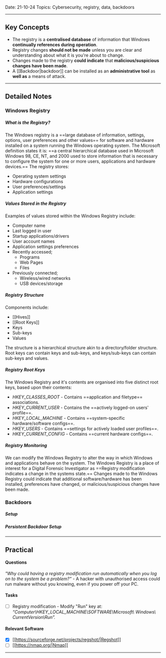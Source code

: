 
Date: 21-10-24
Topics: Cybersecurity, registry, data, backdoors

---
## Key Concepts

- The registry is a **centralised database** of information that Windows **continually references during operation**. 
- Registry changes **should not be made** unless you are clear and understanding about what it is you're about to change.
- Changes made to the registry **could indicate** that **malicious/suspicious changes have been made**.
- A [[Backdoor|backdoor]] can be installed as an **administrative tool** as **well as** a means of attack.

---
## Detailed Notes
### Windows Registry
##### What is the Registry?
The Windows registry is a ==large database of information, settings, options, user preferences and other values== for software and hardware installed on a system running the Windows operating system. The Microsoft definition states it is: ==a central hierarchical database used in Microsoft Windows 98, CE, NT, and 2000 used to store information that is necessary to configure the system for one or more users, applications and hardware devices.== The registry stores:
- Operating system settings
- Hardware configurations
- User preferences/settings
- Application settings
##### Values Stored in the Registry
Examples of values stored within the Windows Registry include:
- Computer name
- Last logged in user
- Startup applications/drivers
- User account names
- Application settings preferences
- Recently accessed;
	- Programs
	- Web Pages
	- Files
- Previously connected;
	- Wireless/wired networks
	- USB devices/storage
##### Registry Structure
Components include:
- [[Hives]]
- [[Root Keys]]
- Keys
- Sub-keys
- Values

The structure is a hierarchical structure akin to a directory/folder structure. Root keys can contain keys and sub-keys, and keys/sub-keys can contain sub-keys and values.
##### Registry Root Keys
The Windows Registry and it's contents are organised into five distinct root keys, based upon their contents:
- *HKEY_CLASSES_ROOT* - Contains ==application and filetype== associations.
- *HKEY_CURRENT_USER* - Contains the ==actively logged-on users' profile==.
- *HKEY_LOCAL_MACHINE* - Contains ==system-specific hardware/software configs==.
- *HKEY_USERS* - Contains ==settings for actively loaded user profiles==.
- *HKEY_CURRENT_CONFIG* - Contains ==current hardware configs==.
##### Registry Monitoring
We can modify the Windows Registry to alter the way in which Windows and applications behave on the system. The Windows Registry is a place of interest for a Digital Forensic Investigator as ==Registry modification indicates a change in the systems state.== Changes made to the Windows Registry could indicate that additional software/hardware has been installed, preferences have changed, or malicious/suspicious changes have been made.

### Backdoors
##### Setup

##### Persistent Backdoor Setup

---
## Practical
#### Questions
*"Why could having a registry modification run automatically when you log on to the system be a problem?"*
	- A hacker with unauthorised access could run malware without you knowing, even if you power off your PC.

#### Tasks
- [ ]  Registry modification - Modify "Run" key at: *“Computer\HKEY_LOCAL_MACHINE\SOFTWARE\Microsoft\ Windows\ CurrentVersion\Run”.*
#### Relevant Software
- [x]  [[https://sourceforge.net/projects/regshot/|Regshot]]
- [ ]  [[https://nmap.org/|Nmap]]
---
